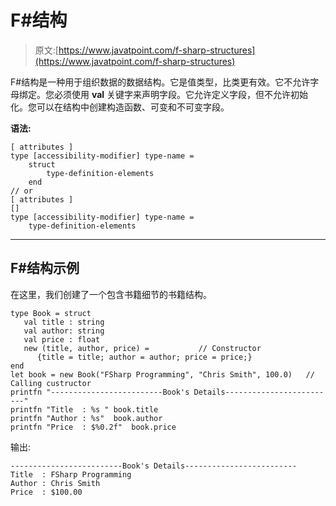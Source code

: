 # F#结构

> 原文:[https://www.javatpoint.com/f-sharp-structures](https://www.javatpoint.com/f-sharp-structures)

F#结构是一种用于组织数据的数据结构。它是值类型，比类更有效。它不允许字母绑定。您必须使用 **val** 关键字来声明字段。它允许定义字段，但不允许初始化。您可以在结构中创建构造函数、可变和不可变字段。

**语法:**

```
[ attributes ]
type [accessibility-modifier] type-name =
    struct
        type-definition-elements
    end
// or
[ attributes ]
[]
type [accessibility-modifier] type-name =
    type-definition-elements 
```

* * *

## F#结构示例

在这里，我们创建了一个包含书籍细节的书籍结构。

```
type Book = struct
   val title : string
   val author: string
   val price : float
   new (title, author, price) =           // Constructor
      {title = title; author = author; price = price;}
end
let book = new Book("FSharp Programming", "Chris Smith", 100.0)   // Calling custructor
printfn "-------------------------Book's Details-------------------------"
printfn "Title  : %s " book.title
printfn "Author : %s"  book.author
printfn "Price  : $%0.2f"  book.price   

```

输出:

```
-------------------------Book's Details-------------------------
Title  : FSharp Programming
Author : Chris Smith
Price  : $100.00

```